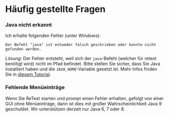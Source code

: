 
Häufig gestellte Fragen
=======================

### Java nicht erkannt

Ich erhalte folgenden Fehler (unter Windows):

`Der Befehl "java" ist entweder falsch geschrieben oder konnte nicht gefunden werden.`

*Lösung:* Der Fehler entsteht, weil sich der `java`-Befehl (welcher für retest benötigt wird) nicht im Pfad befindet.
Bitte stellen Sie sicher, dass Sie Java installiert haben und die `JAVA_HOME`-Variable gesetzt ist.
Mehr Infos finden Sie in [diesem Tutorial](https://java.com/de/download/help/windows_manual_download.xml). 

### Fehlende Menüeinträge

Wenn Sie ReTest starten und prompt einen Fehler erhalten, gefolgt von einer GUI ohne Menüeinträge, dann ist dies mit großer Wahrscheinlichkeit Java 9 geschuldet. Wir unterstützen derzeit nur Java 6, 7 oder 8.

